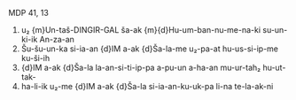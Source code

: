 MDP 41, 13
1. u₂ {m}Un-taš-DINGIR-GAL ša-ak {m}{d}Hu-um-ban-nu-me-na-ki su-un-ki-ik An-za-an
2. Šu-šu-un-ka si-ia-an {d}IM a-ak {d}Ša-la-me u₂-pa-at hu-us-si-ip-me ku-ši-ih
3. {d}IM a-ak {d}Ša-la la-an-si-ti-ip-pa a-pu-un a-ha-an mu-ur-tah₂ hu-ut-tak-
4. ha-li-ik u₂-me {d}IM a-ak {d}Ša-la si-ia-an-ku-uk-pa li-na te-la-ak-ni
